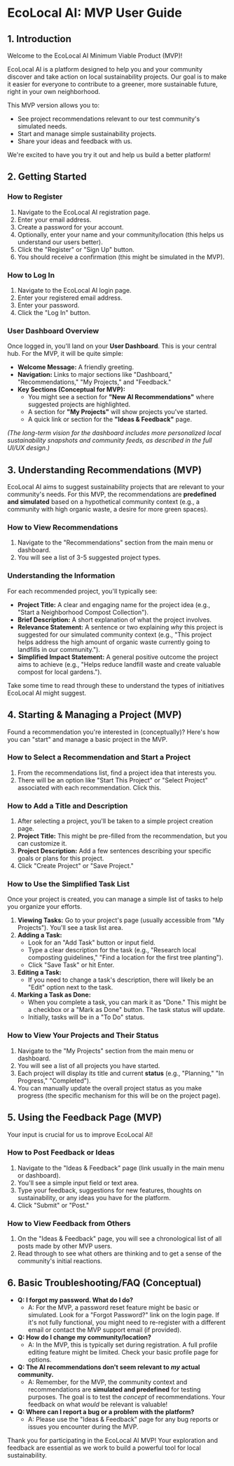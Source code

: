 # EcoLocal AI: MVP User Guide

## 1. Introduction

Welcome to the EcoLocal AI Minimum Viable Product (MVP)!

EcoLocal AI is a platform designed to help you and your community discover and take action on local sustainability projects. Our goal is to make it easier for everyone to contribute to a greener, more sustainable future, right in your own neighborhood.

This MVP version allows you to:
*   See project recommendations relevant to our test community's simulated needs.
*   Start and manage simple sustainability projects.
*   Share your ideas and feedback with us.

We're excited to have you try it out and help us build a better platform!

## 2. Getting Started

### How to Register

1.  Navigate to the EcoLocal AI registration page.
2.  Enter your email address.
3.  Create a password for your account.
4.  Optionally, enter your name and your community/location (this helps us understand our users better).
5.  Click the "Register" or "Sign Up" button.
6.  You should receive a confirmation (this might be simulated in the MVP).

### How to Log In

1.  Navigate to the EcoLocal AI login page.
2.  Enter your registered email address.
3.  Enter your password.
4.  Click the "Log In" button.

### User Dashboard Overview

Once logged in, you'll land on your **User Dashboard**. This is your central hub. For the MVP, it will be quite simple:

*   **Welcome Message:** A friendly greeting.
*   **Navigation:** Links to major sections like "Dashboard," "Recommendations," "My Projects," and "Feedback."
*   **Key Sections (Conceptual for MVP):**
    *   You might see a section for **"New AI Recommendations"** where suggested projects are highlighted.
    *   A section for **"My Projects"** will show projects you've started.
    *   A quick link or section for the **"Ideas & Feedback"** page.

*(The long-term vision for the dashboard includes more personalized local sustainability snapshots and community feeds, as described in the full UI/UX design.)*

## 3. Understanding Recommendations (MVP)

EcoLocal AI aims to suggest sustainability projects that are relevant to your community's needs. For this MVP, the recommendations are **predefined and simulated** based on a hypothetical community context (e.g., a community with high organic waste, a desire for more green spaces).

### How to View Recommendations

1.  Navigate to the "Recommendations" section from the main menu or dashboard.
2.  You will see a list of 3-5 suggested project types.

### Understanding the Information

For each recommended project, you'll typically see:

*   **Project Title:** A clear and engaging name for the project idea (e.g., "Start a Neighborhood Compost Collection").
*   **Brief Description:** A short explanation of what the project involves.
*   **Relevance Statement:** A sentence or two explaining *why* this project is suggested for our simulated community context (e.g., "This project helps address the high amount of organic waste currently going to landfills in our community.").
*   **Simplified Impact Statement:** A general positive outcome the project aims to achieve (e.g., "Helps reduce landfill waste and create valuable compost for local gardens.").

Take some time to read through these to understand the types of initiatives EcoLocal AI might suggest.

## 4. Starting & Managing a Project (MVP)

Found a recommendation you're interested in (conceptually)? Here's how you can "start" and manage a basic project in the MVP.

### How to Select a Recommendation and Start a Project

1.  From the recommendations list, find a project idea that interests you.
2.  There will be an option like "Start This Project" or "Select Project" associated with each recommendation. Click this.

### How to Add a Title and Description

1.  After selecting a project, you'll be taken to a simple project creation page.
2.  **Project Title:** This might be pre-filled from the recommendation, but you can customize it.
3.  **Project Description:** Add a few sentences describing your specific goals or plans for this project.
4.  Click "Create Project" or "Save Project."

### How to Use the Simplified Task List

Once your project is created, you can manage a simple list of tasks to help you organize your efforts.

1.  **Viewing Tasks:** Go to your project's page (usually accessible from "My Projects"). You'll see a task list area.
2.  **Adding a Task:**
    *   Look for an "Add Task" button or input field.
    *   Type a clear description for the task (e.g., "Research local composting guidelines," "Find a location for the first tree planting").
    *   Click "Save Task" or hit Enter.
3.  **Editing a Task:**
    *   If you need to change a task's description, there will likely be an "Edit" option next to the task.
4.  **Marking a Task as Done:**
    *   When you complete a task, you can mark it as "Done." This might be a checkbox or a "Mark as Done" button. The task status will update.
    *   Initially, tasks will be in a "To Do" status.

### How to View Your Projects and Their Status

1.  Navigate to the "My Projects" section from the main menu or dashboard.
2.  You will see a list of all projects you have started.
3.  Each project will display its title and current **status** (e.g., "Planning," "In Progress," "Completed").
4.  You can manually update the overall project status as you make progress (the specific mechanism for this will be on the project page).

## 5. Using the Feedback Page (MVP)

Your input is crucial for us to improve EcoLocal AI!

### How to Post Feedback or Ideas

1.  Navigate to the "Ideas & Feedback" page (link usually in the main menu or dashboard).
2.  You'll see a simple input field or text area.
3.  Type your feedback, suggestions for new features, thoughts on sustainability, or any ideas you have for the platform.
4.  Click "Submit" or "Post."

### How to View Feedback from Others

1.  On the "Ideas & Feedback" page, you will see a chronological list of all posts made by other MVP users.
2.  Read through to see what others are thinking and to get a sense of the community's initial reactions.

## 6. Basic Troubleshooting/FAQ (Conceptual)

*   **Q: I forgot my password. What do I do?**
    *   A: For the MVP, a password reset feature might be basic or simulated. Look for a "Forgot Password?" link on the login page. If it's not fully functional, you might need to re-register with a different email or contact the MVP support email (if provided).
*   **Q: How do I change my community/location?**
    *   A: In the MVP, this is typically set during registration. A full profile editing feature might be limited. Check your basic profile page for options.
*   **Q: The AI recommendations don't seem relevant to *my* actual community.**
    *   A: Remember, for the MVP, the community context and recommendations are **simulated and predefined** for testing purposes. The goal is to test the *concept* of recommendations. Your feedback on what *would* be relevant is valuable!
*   **Q: Where can I report a bug or a problem with the platform?**
    *   A: Please use the "Ideas & Feedback" page for any bug reports or issues you encounter during the MVP.

Thank you for participating in the EcoLocal AI MVP! Your exploration and feedback are essential as we work to build a powerful tool for local sustainability.
